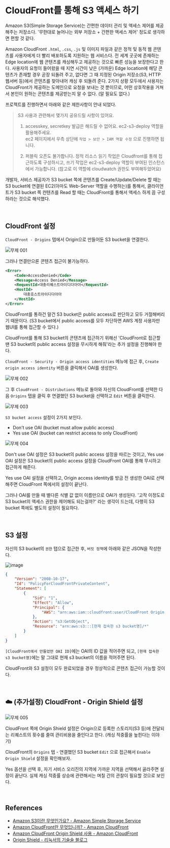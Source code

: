 # CloudFront를 통해 S3 액세스 하기

Amazon S3(Simple Storage Service)는 간편한 데이터 관리 및 액세스 제어를 제공해주는 저장소다. 
'무한대로 늘어나는 외부 저장소 + 간편한 액세스 제어' 정도로 생각하면 편할 것 같다.

Amazon CloudFront `.html`, `.css`, `.js` 및 이미지 파일과 같은 정적 및 동적 웹 콘텐츠를 사용자에게 더 빨리 배포하도록 지원하는 웹 서비스다. 전 세계 곳곳에 존재하는 Edge location에 웹 콘텐츠를 캐싱해두고 제공하는 것으로 
빠른 성능을 보장한다고 한다. 
사용자의 요청이 들어왔을 때 지연 시간이 낮은 (가까운) Edge location에 해당 콘텐츠가 존재할 경우 곧장 되돌려 주고, 
없다면 그 때 지정된 Origin 저장소(S3, HTTP 웹서버 등)에서 콘텐츠를 찾아내어 캐싱 후 되돌려 준다.
2가지 상황 모두에서 사용자는 CloudFront가 제공하는 도메인으로 요청을 보내는 것 뿐이므로, 어떤 상호작용을 거쳐서 
본인이 원하는 콘텐츠를 제공받는지 알 수 없다. (알 필요도 없다.)

프로젝트를 진행하면서 아래와 같은 제한사항이 안내 되었다.

> S3 사용과 관련해서 몇가지 공유드릴 사항이 있어요.
> 1. accesskey, secretkey 발급은 해드릴 수 없어요. ec2-s3-deploy 역할을 활용해주세요.  
> ec2 페이지에서 우측 상단에 `작업 > 보안 > IAM 역할 수정` 으로 진행하면 됩니다.
>	
> 2. 퍼블릭 오픈도 불가합니다. 정적 리소스 읽기 작업은 Cloudfront를 통해 접근하도록 구성하시고, 쓰기 작업은
> ec2-s3-deploy 역할이 부여된 인스턴스에서 가능합니다. (참고로 이 역할에 cloudwatch 권한도 부여해두었어요)

개발자, 서비스 제공자가 S3 bucket 쪽에 콘텐츠를 Create/Update/Delete 할 때는 S3 bucket에 연결된 EC2(아마도 Web-Server 역할을 수행하는)를 통해서, 클라이언트가 S3 bucket 쪽 컨텐츠를 Read 할 때는 CloudFront를 통해서 액세스 하게 끔 구성하라는 것으로 해석했다.

<br>

## CloudFront 설정
`CloudFront - Origins` 탭에서 Origin으로 만들어둔 S3 bucket을 연결한다. 

![무제 001](https://user-images.githubusercontent.com/37354145/125394332-821e3b00-e3e4-11eb-9082-1499d5c1d556.png)

그러나 연결만으론 콘텐츠 접근이 불가능하다.

```xml
<Error>
	<Code>AccessDenied</Code>
	<Message>Access Denied</Message>
	<RequestId>대충리퀘스트아이디다아아</RequestId>
	<HostId>
		대충호스트아이디다아아
	</HostId>
</Error>
```

CloudFront를 통하건 말건 S3 bucket은 public access로 판단하고 모두 거절해버리기 때문이다. (S3 bucket에서 public access를 모두 차단하면 AWS 계정 사용자만 웹UI를 통해 접근할 수 있다.)

CloudFront를 통해 S3 bucket의 콘텐츠에 접근하기 위해선 'CloudFront로 접근할 땐 S3 bucket의 public access 설정을 무시하게 해줘'라는 추가 설정을 진행해야 한다.

`CloudFront - Security - Origin access identities` 메뉴에 접근 후, `Create origin access identity` 버튼을 클릭해서 OAI를 생성한다. 

![무제 002](https://user-images.githubusercontent.com/37354145/125394344-85192b80-e3e4-11eb-946e-593b56ddc55e.png)

그 후 `CloudFront - Distributions` 메뉴로 돌아와 자신의 CloudFront를 선택한 다음 `Origins` 탭을 클릭 후 연결했던 S3 bucket을 선택하고 `Edit` 버튼을 클릭한다.

![무제 003](https://user-images.githubusercontent.com/37354145/125394350-864a5880-e3e4-11eb-99ae-2ce38ce1af32.png)

`S3 bucket access` 설정이 2가지 보인다.

- Don't use OAI (bucket must allow public access)
- Yes use OAI (bucket can restrict access to only CloudFront)

![무제 004](https://user-images.githubusercontent.com/37354145/125394353-86e2ef00-e3e4-11eb-8dea-978acb90c490.png)

Don't use OAI 설정은 S3 bucket의 public access 설정을 따르는 것이고, 
Yes use OAI 설정은 S3 bucket의 public access 설정을 CloudFront OAI를 통해 무시하고 접근하게 해준다.

Yes use OAI 설정을 선택하고, Origin access identity를 방금 전 생성한 OAI로 선택해주면 CloudFront 쪽에서의 설정이 끝난다.

그러나 OAI를 만들 때 별다른 식별 값 없이 이름만으로 OAI가 생성된다. 
'고작 이정도로 S3 bucket의 액세스 권한을 제어해도 되는걸까?' 라는 생각이 드는데, 다행히 S3 bucket 쪽에도 
별도의 설정이 필요하다.

<br>

## S3 설정
자신의 S3 bucket의 `권한` 탭으로 접근한 후, `버킷 정책`에 아래와 같은 JSON을 작성한다.

![image](https://user-images.githubusercontent.com/37354145/125394832-433cb500-e3e5-11eb-8cbb-8d0d33300f2b.png)

```JSON
{
    "Version": "2008-10-17",
    "Id": "PolicyForCloudFrontPrivateContent",
    "Statement": [
        {
            "Sid": "1",
            "Effect": "Allow",
            "Principal": {
                "AWS": "arn:aws:iam::cloudfront:user/CloudFront Origin Access Identity [CloudFront에서 만들었던 OAI ID]"
            },
            "Action": "s3:GetObject",
            "Resource": "arn:aws:s3:::[현재 접속한 s3 bucket명]/*"
        }
    ]
}
```

`[CloudFront에서 만들었떤 OAI ID]`에는 OAI의 ID 값을 적어주면 되고, 
`[현재 접속한 s3 bucket명]`에는 말 그대로 현재 s3 bucket의 이름을 적어주면 된다.

CloudFront와 S3 설정이 모두 완료되었을 경우 정상적으로 콘텐츠 접근이 가능할 것이다.

<br>

## ☁️ (추가설정) CloudFront - Origin Shield 설정

![무제 005](https://user-images.githubusercontent.com/37354145/125394354-86e2ef00-e3e4-11eb-8ece-41c5cdca6e77.png)

CloudFront 쪽에 Origin Shield 설정은 Origin으로 등록한 스토리지(S3 등)에 전달되는 리퀘스트의 횟수를 줄여 관리비용을 줄인다고 한다. (캐싱 적중률을 높힌다는 이야기)

CloudFront의 `Origins` 탭 - 연결했던 S3 bucket `Edit` 으로 접근해서 
`Enable Origin Shield` 설정을 확인해보자.

Yes 옵션을 선택 후, 자기 서비스 오리진의 지역에 가까운 지역을 선택해서 골라주면 설정이 끝난다. 
실제 캐싱 적중률 상승에 관련해서는 며칠 간의 관찰이 필요할 것으로 보인다.

<br>

## References
- [Amazon S3이란 무엇인가요? - Amazon Simple Storage Service](https://docs.aws.amazon.com/ko_kr/AmazonS3/latest/userguide/Welcome.html)
- [Amazon CloudFront란 무엇입니까? - Amazon CloudFront](https://docs.aws.amazon.com/ko_kr/AmazonCloudFront/latest/DeveloperGuide/Introduction.html)
- [Amazon CloudFront Origin Shield 사용 - Amazon CloudFront](https://docs.aws.amazon.com/ko_kr/AmazonCloudFront/latest/DeveloperGuide/origin-shield.html)
- [Origin Shield - 리눅서의 기술술 블로그](https://linuxer.name/tag/origin-shield/)
